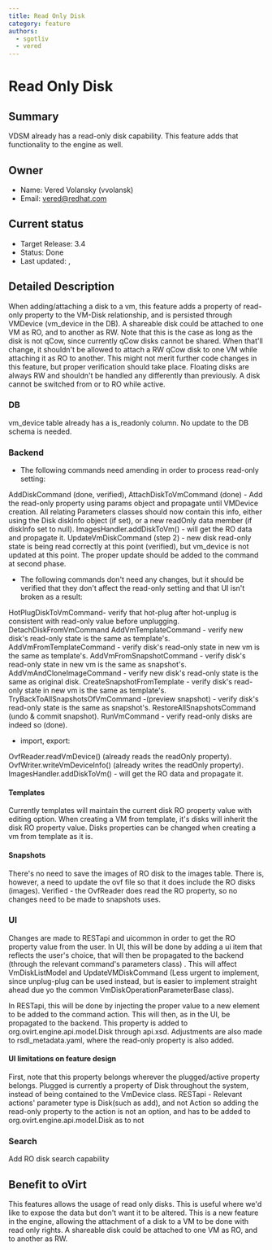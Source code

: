 ```yaml
---
title: Read Only Disk
category: feature
authors:
  - sgotliv
  - vered
---
```


# Read Only Disk

## Summary

VDSM already has a read-only disk capability. This feature adds that functionality to the engine as well.

## Owner

*   Name: Vered Volansky (vvolansk)
*   Email: vered@redhat.com

## Current status

*   Target Release: 3.4
*   Status: Done
*   Last updated: ,

## Detailed Description

When adding/attaching a disk to a vm, this feature adds a property of read-only property to the VM-Disk relationship, and is persisted through VMDevice (vm_device in the DB).
A shareable disk could be attached to one VM as RO, and to another as RW.
Note that this is the case as long as the disk is not qCow, since currently qCow disks cannot be shared. When that'll change, it shouldn't be allowed to attach a RW qCow disk to one VM while attaching it as RO to another. This might not merit further code changes in this feature, but proper verification should take place.
Floating disks are always RW and shouldn't be handled any differently than previously.
A disk cannot be switched from or to RO while active.

### DB

vm_device table already has a is_readonly column. No update to the DB schema is needed.

### Backend

*   The following commands need amending in order to process read-only setting:

AddDiskCommand (done, verified), AttachDiskToVmCommand (done) - Add the read-only property using params object and propagate until VMDevice creation.
All relating Parameters classes should now contain this info, either using the Disk diskInfo object (if set), or a new readOnly data member (if diskInfo set to null).
ImagesHandler.addDiskToVm() - will get the RO data and propagate it.
UpdateVmDiskCommand (step 2) - new disk read-only state is being read correctly at this point (verified), but vm_device is not updated at this point. The proper update should be added to the command at second phase.

*   The following commands don't need any changes, but it should be verified that they don't affect the read-only setting and that UI isn't broken as a result:

HotPlugDiskToVmCommand- verify that hot-plug after hot-unplug is consistent with read-only value before unplugging.
DetachDiskFromVmCommand
AddVmTemplateCommand - verify new disk's read-only state is the same as template's.
AddVmFromTemplateCommand - verify disk's read-only state in new vm is the same as template's.
AddVmFromSnapshotCommand - verify disk's read-only state in new vm is the same as snapshot's.
AddVmAndCloneImageCommand - verify new disk's read-only state is the same as original disk.
CreateSnapshotFromTemplate - verify disk's read-only state in new vm is the same as template's.
TryBackToAllSnapshotsOfVmCommand -(preview snapshot) - verify disk's read-only state is the same as snapshot's.
RestoreAllSnapshotsCommand (undo & commit snapshot).
RunVmCommand - verify read-only disks are indeed so (done).

*   import, export:

OvfReader.readVmDevice() (already reads the readOnly property).
OvfWriter.writeVmDeviceInfo() (already writes the readOnly property).
 ImagesHandler.addDiskToVm() - will get the RO data and propagate it.

#### Templates

Currently templates will maintain the current disk RO property value with editing option.
When creating a VM from template, it's disks will inherit the disk RO property value.
Disks properties can be changed when creating a vm from template as it is.

#### Snapshots

There's no need to save the images of RO disk to the images table.
There is, however, a need to update the ovf file so that it does include the RO disks (images).
Verified - the OvfReader does read the RO property, so no changes need to be made to snapshots uses.

### UI

Changes are made to RESTapi and uicommon in order to get the RO property value from the user.
In UI, this will be done by adding a ui item that reflects the user's choice, that will then be propagated to the backend (through the relevant command's parameters class) . This will affect VmDiskListModel and UpdateVMDiskCommand (Less urgent to implement, since unplug-plug can be used instead, but is easier to implement straight ahead due yo the common VmDiskOperationParameterBase class).

In RESTapi, this will be done by injecting the proper value to a new element to be added to the command action. This will then, as in the UI, be propagated to the backend. This property is added to org.ovirt.engine.api.model.Disk through api.xsd.
Adjustments are also made to rsdl_metadata.yaml, where the read-only property is also added.

#### UI limitations on feature design

First, note that this property belongs wherever the plugged/active property belongs. Plugged is currently a property of Disk throughout the system, instead of being contained to the VmDevice class. RESTapi - Relevant actions' parameter type is Disk(such as add), and not Action so adding the read-only property to the action is not an option, and has to be added to org.ovirt.engine.api.model.Disk as to not

### Search

Add RO disk search capability

## Benefit to oVirt

This features allows the usage of read only disks. This is useful where we'd like to expose the data but don't want it to be altered. This is a new feature in the engine, allowing the attachment of a disk to a VM to be done with read only rights. A shareable disk could be attached to one VM as RO, and to another as RW.



